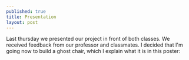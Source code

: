 ```yaml
---
published: true
title: Presentation
layout: post
---
```

Last thursday we presented our project in front of both classes. We received feedback from our professor and classmates. I decided that I'm going now to build a ghost chair, which I explain what it is in this poster:

